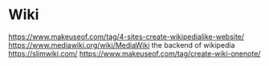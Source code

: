Wiki
====

https://www.makeuseof.com/tag/4-sites-create-wikipedialike-website/
https://www.mediawiki.org/wiki/MediaWiki
    the backend of wikipedia
https://slimwiki.com/
https://www.makeuseof.com/tag/create-wiki-onenote/

